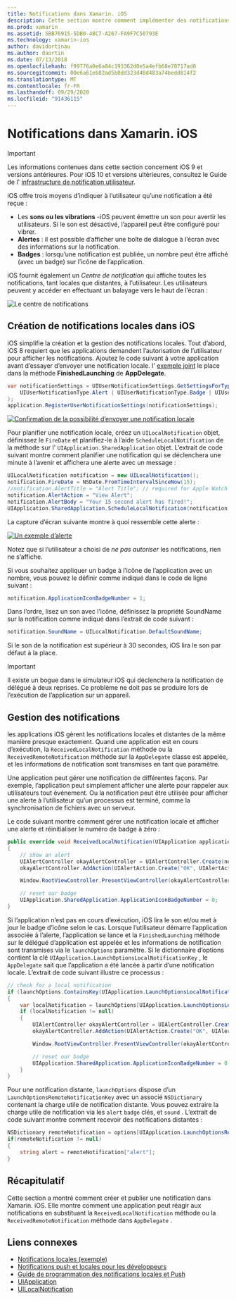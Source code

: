 ```yaml
---
title: Notifications dans Xamarin. iOS
description: Cette section montre comment implémenter des notifications locales dans Xamarin. iOS. Il explique les différents éléments d’interface utilisateur d’une notification iOS et discute des API impliquées dans la création et l’affichage d’une notification.
ms.prod: xamarin
ms.assetid: 5BB76915-5DB0-48C7-A267-FA9F7C50793E
ms.technology: xamarin-ios
author: davidortinau
ms.author: daortin
ms.date: 07/13/2018
ms.openlocfilehash: f99776a0e6a84c193362d0e5a4efb68e70717ad0
ms.sourcegitcommit: 00e6a61eb82ad5b0dd323d48d483a74bedd814f2
ms.translationtype: MT
ms.contentlocale: fr-FR
ms.lasthandoff: 09/29/2020
ms.locfileid: "91436115"
---
```

# <a name="notifications-in-xamarinios"></a>Notifications dans Xamarin. iOS

> [!IMPORTANT]
> Les informations contenues dans cette section concernent iOS 9 et versions antérieures. Pour iOS 10 et versions ultérieures, consultez le Guide de l' [infrastructure de notification utilisateur](~/ios/platform/user-notifications/index.md).

iOS offre trois moyens d’indiquer à l’utilisateur qu’une notification a été reçue :

- Les **sons ou les vibrations** -iOS peuvent émettre un son pour avertir les utilisateurs. Si le son est désactivé, l’appareil peut être configuré pour vibrer.
- **Alertes** : il est possible d’afficher une boîte de dialogue à l’écran avec des informations sur la notification.
- **Badges** : lorsqu’une notification est publiée, un nombre peut être affiché (avec un badge) sur l’icône de l’application.

iOS fournit également un *Centre de notification* qui affiche toutes les notifications, tant locales que distantes, à l’utilisateur. Les utilisateurs peuvent y accéder en effectuant un balayage vers le haut de l’écran :

![Le centre de notifications](local-notifications-in-ios-images/image13.png "Le centre de notifications")

## <a name="creating-local-notifications-in-ios"></a>Création de notifications locales dans iOS

iOS simplifie la création et la gestion des notifications locales.
Tout d’abord, iOS 8 requiert que les applications demandent l’autorisation de l’utilisateur pour afficher les notifications. Ajoutez le code suivant à votre application avant d’essayer d’envoyer une notification locale. l' [exemple joint](/samples/xamarin/ios-samples/localnotifications) le place dans la méthode **FinishedLaunching** de **AppDelegate**.

```csharp
var notificationSettings = UIUserNotificationSettings.GetSettingsForTypes(
    UIUserNotificationType.Alert | UIUserNotificationType.Badge | UIUserNotificationType.Sound, null
);
application.RegisterUserNotificationSettings(notificationSettings);
```

[![Confirmation de la possibilité d’envoyer une notification locale](local-notifications-in-ios-images/image0-sml.png "Confirmation de la possibilité d’envoyer une notification locale")](local-notifications-in-ios-images/image0.png#lightbox)

Pour planifier une notification locale, créez un `UILocalNotification` objet, définissez le `FireDate` et planifiez-le à l’aide `ScheduleLocalNotification` de la méthode sur l' `UIApplication.SharedApplication` objet. L’extrait de code suivant montre comment planifier une notification qui se déclenchera une minute à l’avenir et affichera une alerte avec un message :

```csharp
UILocalNotification notification = new UILocalNotification();
notification.FireDate = NSDate.FromTimeIntervalSinceNow(15);
//notification.AlertTitle = "Alert Title"; // required for Apple Watch notifications
notification.AlertAction = "View Alert";
notification.AlertBody = "Your 15 second alert has fired!";
UIApplication.SharedApplication.ScheduleLocalNotification(notification);
```

La capture d’écran suivante montre à quoi ressemble cette alerte :

[![Un exemple d’alerte](local-notifications-in-ios-images/image2-sml.png)](local-notifications-in-ios-images/image2.png#lightbox)

Notez que si l’utilisateur a choisi de *ne pas autoriser* les notifications, rien ne s’affiche.

Si vous souhaitez appliquer un badge à l’icône de l’application avec un nombre, vous pouvez le définir comme indiqué dans le code de ligne suivant :

```csharp
notification.ApplicationIconBadgeNumber = 1;
```

Dans l’ordre, lisez un son avec l’icône, définissez la propriété SoundName sur la notification comme indiqué dans l’extrait de code suivant :

```csharp
notification.SoundName = UILocalNotification.DefaultSoundName;
```

Si le son de la notification est supérieur à 30 secondes, iOS lira le son par défaut à la place.

> [!IMPORTANT]
> Il existe un bogue dans le simulateur iOS qui déclenchera la notification de délégué à deux reprises. Ce problème ne doit pas se produire lors de l’exécution de l’application sur un appareil.

## <a name="handling-notifications"></a>Gestion des notifications

les applications iOS gèrent les notifications locales et distantes de la même manière presque exactement. Quand une application est en cours d’exécution, la `ReceivedLocalNotification` méthode ou la `ReceivedRemoteNotification` méthode sur la `AppDelegate` classe est appelée, et les informations de notification sont transmises en tant que paramètre.

Une application peut gérer une notification de différentes façons. Par exemple, l’application peut simplement afficher une alerte pour rappeler aux utilisateurs tout événement. Ou la notification peut être utilisée pour afficher une alerte à l’utilisateur qu’un processus est terminé, comme la synchronisation de fichiers avec un serveur.

Le code suivant montre comment gérer une notification locale et afficher une alerte et réinitialiser le numéro de badge à zéro :

```csharp
public override void ReceivedLocalNotification(UIApplication application, UILocalNotification notification)
{
    // show an alert
    UIAlertController okayAlertController = UIAlertController.Create(notification.AlertAction, notification.AlertBody, UIAlertControllerStyle.Alert);
    okayAlertController.AddAction(UIAlertAction.Create("OK", UIAlertActionStyle.Default, null));

    Window.RootViewController.PresentViewController(okayAlertController, true, null);

    // reset our badge
    UIApplication.SharedApplication.ApplicationIconBadgeNumber = 0;
}
```

Si l’application n’est pas en cours d’exécution, iOS lira le son et/ou met à jour le badge d’icône selon le cas. Lorsque l’utilisateur démarre l’application associée à l’alerte, l’application se lance et la `FinishedLaunching` méthode sur le délégué d’application est appelée et les informations de notification sont transmises via le `launchOptions` paramètre. Si le dictionnaire d’options contient la clé `UIApplication.LaunchOptionsLocalNotificationKey` , le `AppDelegate` sait que l’application a été lancée à partir d’une notification locale. L’extrait de code suivant illustre ce processus :

```csharp
// check for a local notification
if (launchOptions.ContainsKey(UIApplication.LaunchOptionsLocalNotificationKey))
{
    var localNotification = launchOptions[UIApplication.LaunchOptionsLocalNotificationKey] as UILocalNotification;
    if (localNotification != null)
    {
        UIAlertController okayAlertController = UIAlertController.Create(localNotification.AlertAction, localNotification.AlertBody, UIAlertControllerStyle.Alert);
        okayAlertController.AddAction(UIAlertAction.Create("OK", UIAlertActionStyle.Default, null));

        Window.RootViewController.PresentViewController(okayAlertController, true, null);

        // reset our badge
        UIApplication.SharedApplication.ApplicationIconBadgeNumber = 0;
    }
}
```

Pour une notification distante, `launchOptions` dispose d’un `LaunchOptionsRemoteNotificationKey` avec un associé `NSDictionary` contenant la charge utile de notification distante. Vous pouvez extraire la charge utile de notification via les `alert` `badge` clés, et `sound` . L’extrait de code suivant montre comment recevoir des notifications distantes :

```csharp
NSDictionary remoteNotification = options[UIApplication.LaunchOptionsRemoteNotificationKey];
if(remoteNotification != null)
{
    string alert = remoteNotification["alert"];
}
```

## <a name="summary"></a>Récapitulatif

Cette section a montré comment créer et publier une notification dans Xamarin. iOS. Elle montre comment une application peut réagir aux notifications en substituant la `ReceivedLocalNotification` méthode ou la `ReceivedRemoteNotification` méthode dans `AppDelegate` .

## <a name="related-links"></a>Liens connexes

- [Notifications locales (exemple)](/samples/xamarin/ios-samples/localnotifications)
- [Notifications push et locales pour les développeurs](https://developer.apple.com/notifications/)
- [Guide de programmation des notifications locales et Push](https://developer.apple.com/library/prerelease/content/documentation/NetworkingInternet/Conceptual/RemoteNotificationsPG/)
- [UIApplication](/dotnet/api/uikit.uiapplication)
- [UILocalNotification](/dotnet/api/uikit.UILocalNotification)